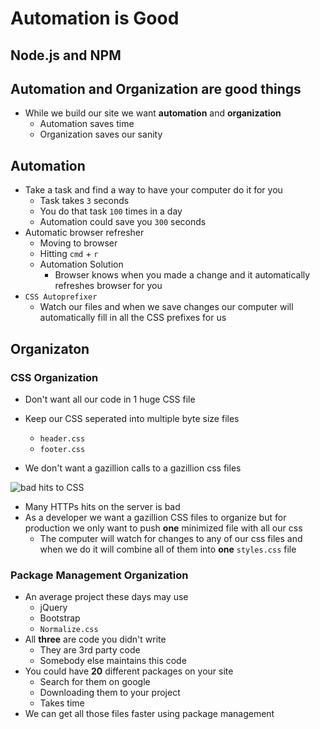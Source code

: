 # Automation is Good
## Node.js and NPM

## Automation and Organization are good things
* While we build our site we want **automation** and **organization**
    - Automation saves time
    - Organization saves our sanity

## Automation
* Take a task and find a way to have your computer do it for you
    - Task takes `3` seconds
    - You do that task `100` times in a day
    - Automation could save you `300` seconds
* Automatic browser refresher
    - Moving to browser
    - Hitting `cmd` + `r`
    - Automation Solution
        + Browser knows when you made a change and it automatically refreshes browser for you
* `CSS Autoprefixer`
    - Watch our files and when we save changes our computer will automatically fill in all the CSS prefixes for us

## Organizaton
### CSS Organization
* Don't want all our code in 1 huge CSS file
* Keep our CSS seperated into multiple byte size files
    - `header.css`
    - `footer.css`

* We don't want a gazillion calls to a gazillion css files

![bad hits to CSS](https://i.imgur.com/bi480v7.png)

* Many HTTPs hits on the server is bad
* As a developer we want a gazillion CSS files to organize but for production we only want to push **one** minimized file with all our css
    - The computer will watch for changes to any of our css files and when we do it will combine all of them into **one** `styles.css` file

### Package Management Organization
* An average project these days may use
    - jQuery
    - Bootstrap
    - `Normalize.css`
* All **three** are code you didn't write
    - They are 3rd party code
    - Somebody else maintains this code
* You could have **20** different packages on your site
    - Search for them on google
    - Downloading them to your project
    - Takes time
* We can get all those files faster using package management
